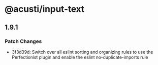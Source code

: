 # @acusti/input-text

## 1.9.1

### Patch Changes

-   3f3d39d: Switch over all eslint sorting and organizing rules to use the
    Perfectionist plugin and enable the eslint no-duplicate-imports rule
